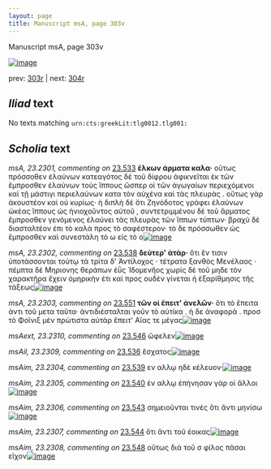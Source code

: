 ```yaml
---
layout: page
title: Manuscript msA, page 303v
---
```


Manuscript msA, page 303v

[![image](http://www.homermultitext.org/iipsrv?OBJ=IIP,1.0&FIF=/project/homer/pyramidal/deepzoom/hmt/vaimg/2017a/VA303VN_0805.tif&WID=100&CVT=JPEG)](http://www.homermultitext.org/ict2/?urn=urn:cite2:hmt:vaimg.2017a:VA303VN_0805)

prev:  [303r](../303r) | next:  [304r](../304r)

## *Iliad* text

No texts matching `urn:cts:greekLit:tlg0012.tlg001:`

## *Scholia* text

*msA, 23.2301, commenting on* [23.533](#23.533)  <a id="msA_23.2301"/> **ἕλκων άρματα καλα·** οὕτως πρόσσοθεν ἐλαύνων κατεαγότος δὲ τοῦ δίφρου ἀφικνεῖται ἐκ τῶν ἔμπροσθεν ἐλαύνων τοὺς ἵππους ὥσπερ οἱ τῶν ἀγωγαίων περιεχόμενοι καὶ τῇ μάστιγι περιελαύνων κατα τὸν αὐχένα καὶ τὰς πλευρὰς . οὕτως γὰρ ἀκουστέον καὶ οὐ κυρίως· ἡ διπλὴ δὲ ὅτι Ζηνόδοτος γράφει ἐλαύνων ὠκέας ἵππους ὡς ἡνιοχοῦντος αὐτοῦ , συντετριμμένου δὲ τοῦ ἅρματος ἔμπροσθεν γενόμενος ἐλαύνει τὰς πλευρὰς τῶν ἵππων τύπτων· βραχὺ δὲ διασταλτέον ἐπι τὸ καλὰ προς τὸ σαφέστερον· τὸ δε πρόσσωθεν ὡς ἔμπροσθεν καὶ συνεστάλη τὸ ω εἰς τὸ ο[![image](http://www.homermultitext.org/iipsrv?OBJ=IIP,1.0&FIF=/project/homer/pyramidal/deepzoom/hmt/vaimg/2017a/VA303VN_0805.tif&RGN=0.227,0.1277,0.675,0.0826&WID=1000&CVT=JPEG)](http://www.homermultitext.org/ict2/?urn=urn:cite2:hmt:vaimg.2017a:VA303VN_0805@0.227,0.1277,0.675,0.0826)

*msA, 23.2302, commenting on* [23.538](#23.538)  <a id="msA_23.2302"/> **δεύτερ' ἀτὰρ·** ὅτι ἔν τισιν ὑποτάσσονται τούτῳ τὰ τρίτα δ' Ἀντίλοχος · τέτρατα ξανθὸς Μενέλαος · πέμπτα δὲ Μηριονης θεράπων ἐῢς Ἰδομενῆος χωρὶς δὲ τοῦ μηδε τὸν χαρακτῆρα ἔχειν ὁμηρικὴν έτι καὶ προς ουδὲν γίνεται ἡ ἐξαρίθμησις τῆς τάξεως[![image](http://www.homermultitext.org/iipsrv?OBJ=IIP,1.0&FIF=/project/homer/pyramidal/deepzoom/hmt/vaimg/2017a/VA303VN_0805.tif&RGN=0.223,0.1916,0.686,0.0458&WID=1000&CVT=JPEG)](http://www.homermultitext.org/ict2/?urn=urn:cite2:hmt:vaimg.2017a:VA303VN_0805@0.223,0.1916,0.686,0.0458)

*msA, 23.2303, commenting on* [23.551](#23.551)  <a id="msA_23.2303"/> **τῶν οἱ ἔπειτ' ἀνελῶν·** ὅτι τὸ ἔπειτα ἀντι τοῦ μετα ταῦτα· ἀντιδιέσταλται γοῦν τὸ αὐτίκα . ἡ δε ἀναφορὰ . προσ τὸ Φοῖνιξ μὲν πρώτιστα αὐτὰρ ἔπειτ' Αἴας τε μέγας[![image](http://www.homermultitext.org/iipsrv?OBJ=IIP,1.0&FIF=/project/homer/pyramidal/deepzoom/hmt/vaimg/2017a/VA303VN_0805.tif&RGN=0.226,0.5995,0.202,0.0714&WID=1000&CVT=JPEG)](http://www.homermultitext.org/ict2/?urn=urn:cite2:hmt:vaimg.2017a:VA303VN_0805@0.226,0.5995,0.202,0.0714)

*msAext, 23.2310, commenting on* [23.546](#23.546)  <a id="msAext_23.2310"/> ὤφελεν[![image](http://www.homermultitext.org/iipsrv?OBJ=IIP,1.0&FIF=/project/homer/pyramidal/deepzoom/hmt/vaimg/2017a/VA303VN_0805.tif&RGN=0.141,0.5019,0.047,0.0188&WID=1000&CVT=JPEG)](http://www.homermultitext.org/ict2/?urn=urn:cite2:hmt:vaimg.2017a:VA303VN_0805@0.141,0.5019,0.047,0.0188)

*msAil, 23.2309, commenting on* [23.536](#23.536)  <a id="msAil_23.2309"/> ἔσχατος[![image](http://www.homermultitext.org/iipsrv?OBJ=IIP,1.0&FIF=/project/homer/pyramidal/deepzoom/hmt/vaimg/2017a/VA303VN_0805.tif&RGN=0.507,0.299,0.054,0.0225&WID=1000&CVT=JPEG)](http://www.homermultitext.org/ict2/?urn=urn:cite2:hmt:vaimg.2017a:VA303VN_0805@0.507,0.299,0.054,0.0225)

*msAim, 23.2304, commenting on* [23.539](#23.539)  <a id="msAim_23.2304"/> εν αλλῳ ηδὲ κέλευον·[![image](http://www.homermultitext.org/iipsrv?OBJ=IIP,1.0&FIF=/project/homer/pyramidal/deepzoom/hmt/vaimg/2017a/VA303VN_0805.tif&RGN=0.425,0.3696,0.076,0.0263&WID=1000&CVT=JPEG)](http://www.homermultitext.org/ict2/?urn=urn:cite2:hmt:vaimg.2017a:VA303VN_0805@0.425,0.3696,0.076,0.0263)

*msAim, 23.2305, commenting on* [23.540](#23.540)  <a id="msAim_23.2305"/> ἐν αλλῳ ἐπήνησαν γὰρ οἱ ἄλλοι[![image](http://www.homermultitext.org/iipsrv?OBJ=IIP,1.0&FIF=/project/homer/pyramidal/deepzoom/hmt/vaimg/2017a/VA303VN_0805.tif&RGN=0.426,0.3944,0.076,0.0316&WID=1000&CVT=JPEG)](http://www.homermultitext.org/ict2/?urn=urn:cite2:hmt:vaimg.2017a:VA303VN_0805@0.426,0.3944,0.076,0.0316)

*msAim, 23.2306, commenting on* [23.543](#23.543)  <a id="msAim_23.2306"/> σημειοῦνται τινὲς ὅτι ἄντι μηνίσω[![image](http://www.homermultitext.org/iipsrv?OBJ=IIP,1.0&FIF=/project/homer/pyramidal/deepzoom/hmt/vaimg/2017a/VA303VN_0805.tif&RGN=0.403,0.4485,0.094,0.0278&WID=1000&CVT=JPEG)](http://www.homermultitext.org/ict2/?urn=urn:cite2:hmt:vaimg.2017a:VA303VN_0805@0.403,0.4485,0.094,0.0278)

*msAim, 23.2307, commenting on* [23.544](#23.544)  <a id="msAim_23.2307"/> ὄτι ἄντι τοῦ έοικας[![image](http://www.homermultitext.org/iipsrv?OBJ=IIP,1.0&FIF=/project/homer/pyramidal/deepzoom/hmt/vaimg/2017a/VA303VN_0805.tif&RGN=0.399,0.4711,0.094,0.0195&WID=1000&CVT=JPEG)](http://www.homermultitext.org/ict2/?urn=urn:cite2:hmt:vaimg.2017a:VA303VN_0805@0.399,0.4711,0.094,0.0195)

*msAim, 23.2308, commenting on* [23.548](#23.548)  <a id="msAim_23.2308"/> οὕτως διὰ τοῦ σ φίλος πᾶσαι εῖχον[![image](http://www.homermultitext.org/iipsrv?OBJ=IIP,1.0&FIF=/project/homer/pyramidal/deepzoom/hmt/vaimg/2017a/VA303VN_0805.tif&RGN=0.419,0.5402,0.083,0.0376&WID=1000&CVT=JPEG)](http://www.homermultitext.org/ict2/?urn=urn:cite2:hmt:vaimg.2017a:VA303VN_0805@0.419,0.5402,0.083,0.0376)